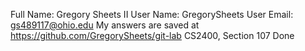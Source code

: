 Full Name: Gregory Sheets II
User Name: GregorySheets
User Email: gs489117@ohio.edu
My answers are saved at https://github.com/GregorySheets/git-lab
CS2400, Section 107
Done

